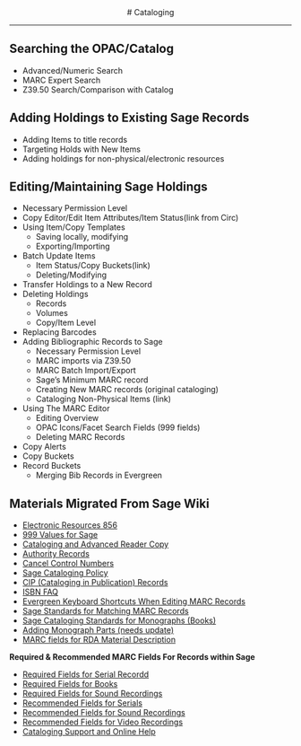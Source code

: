 <center>
# Cataloging
</center>
<hr size=2>

## Searching the OPAC/Catalog
* Advanced/Numeric Search
* MARC Expert Search
* Z39.50 Search/Comparison with Catalog

## Adding Holdings to Existing Sage Records
* Adding Items to title records
* Targeting Holds with New Items
* Adding holdings for non-physical/electronic resources

## Editing/Maintaining Sage Holdings
* Necessary Permission Level
* Copy Editor/Edit Item Attributes/Item Status(link from Circ)
* Using Item/Copy Templates
	* Saving locally, modifying 
	* Exporting/Importing
* Batch Update Items
	* Item Status/Copy Buckets(link)
	* Deleting/Modifying
* Transfer Holdings to a New Record
* Deleting Holdings
	* Records
	* Volumes
	* Copy/Item Level
* Replacing Barcodes
* Adding Bibliographic Records to Sage
	* Necessary Permission Level
	* MARC imports via Z39.50
	* MARC Batch Import/Export
	* Sage’s Minimum MARC record
	* Creating New MARC records (original cataloging)
	* Cataloging Non-Physical Items (link)
* Using The MARC Editor
	* Editing Overview
	* OPAC Icons/Facet Search Fields (999 fields)
	* Deleting MARC Records
* Copy Alerts
* Copy Buckets
* Record Buckets
	* Merging Bib Records in Evergreen
	
## Materials Migrated From Sage Wiki
* [Electronic Resources 856](#catm_856)
* [999 Values for Sage](#catm_999)
* [Cataloging and Advanced Reader Copy](#catm_arc)
* [Authority Records](#catm_authority_records)
* [Cancel Control Numbers](#catm_cancel_control_numbers)
* [Sage Cataloging Policy](#catm_cat_policy)
* [CIP (Cataloging in Publication) Records](#catm_cip_records)
* [ISBN FAQ](#catm_isbn_faq)
* [Evergreen Keyboard Shortcuts When Editing MARC Records](#catm_keyboard_commands)
* [Sage Standards for Matching MARC Records](#catm_matching_standards)
* [Sage Cataloging Standards for Monographs (Books)](#catm_monograph_standards)
* [Adding Monograph Parts (needs update)](#catm_multipart_holdings)
* [MARC fields for RDA Material Description](#catm_rda_material_type)

<b>Required & Recommended MARC Fields For Records within Sage</b>

* [Required Fields for Serial Recordd](#catm_required_fields_serial)
* [Required Fields for Books](#catm_required_fields_book)
* [Required Fields for Sound Recordings](#catm_required_fields_sound_rec)
* [Recommended Fields for Serials](#catm_serial_standards)
* [Recommended Fields for Sound Recordings](#catm_sound_rec_standards)
* [Recommended Fields for Video Recordings](#catm_video_rec_standards)
* [Cataloging Support and Online Help](#catm_support_and_online_help)